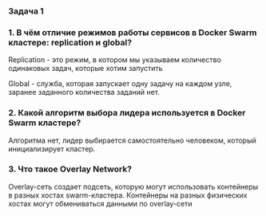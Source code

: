 ### Задача 1
### 1. В чём отличие режимов работы сервисов в Docker Swarm кластере: replication и global?
Replication - это режим, в котором мы
указываем количество одинаковых задач, которые хотим запустить

Global - служба, которая запускает одну задачу на каждом узле, 
заранее заданного количества заданий нет.
### 2. Какой алгоритм выбора лидера используется в Docker Swarm кластере?
Алгоритма нет, лидер выбирается самостоятельно человеком, который инициализирует кластер.

### 3. Что такое Overlay Network?

Overlay-сеть создает подсеть, которую могут использовать контейнеры в разных хостах swarm-кластера. 
Контейнеры на разных физических хостах могут обмениваться данными по overlay-сети

